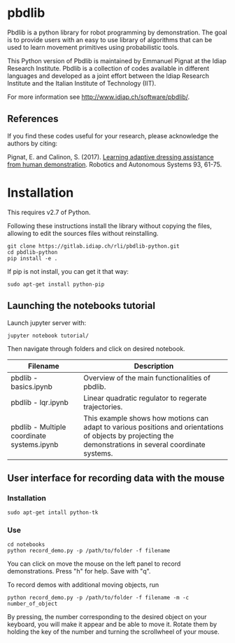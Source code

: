 # pbdlib


Pbdlib is a python library for robot programming by demonstration. The goal is to provide users with an easy to use library of algorithms that can be used to learn movement primitives using probabilistic tools.

This Python version of Pbdlib is maintained by Emmanuel Pignat at the Idiap Research Institute. Pbdlib is a collection of codes available in different languages and developed as a joint effort between the Idiap Research Institute and the Italian Institute of Technology (IIT). 

For more information see http://www.idiap.ch/software/pbdlib/.

## References

If you find these codes useful for your research, please acknowledge the authors by citing:

Pignat, E. and Calinon, S. (2017). [Learning adaptive dressing assistance from human demonstration](http://doi.org/10.1016/j.robot.2017.03.017). Robotics and Autonomous Systems 93, 61-75.


# Installation

This requires v2.7 of Python.

Following these instructions install the library without copying the files, allowing to edit the sources files without reinstalling.

    git clone https://gitlab.idiap.ch/rli/pbdlib-python.git
    cd pbdlib-python
    pip install -e .

If pip is not install, you can get it that way:

    sudo apt-get install python-pip

## Launching the notebooks tutorial

Launch jupyter server with:

    jupyter notebook tutorial/

Then navigate through folders and click on desired notebook.

| Filename | Description |
|----------|-------------|
| pbdlib - basics.ipynb| Overview of the main functionalities of pbdlib.|
| pbdlib - lqr.ipynb| Linear quadratic regulator to regerate trajectories.|
| pbdlib - Multiple coordinate systems.ipynb| This example shows how motions can adapt to various positions and orientations of objects by projecting the demonstrations in several coordinate systems.|

## User interface for recording data with the mouse

### Installation

    sudo apt-get intall python-tk

### Use

    cd notebooks
    python record_demo.py -p /path/to/folder -f filename

You can click on move the mouse on the left panel to record demonstrations. Press "h" for help. Save with "q".

To record demos with additional moving objects, run

    python record_demo.py -p /path/to/folder -f filename -m -c number_of_object

By pressing, the number corresponding to the desired object on your keyboard, you will make it appear and be able to move it.
Rotate them by holding the key of the number and turning the scrollwheel of your mouse.
